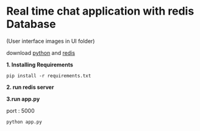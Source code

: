 # Real time chat application with redis Database
(User interface images in UI folder)

download [python](https://www.python.org/downloads/) and [redis](https://redis.io/download)

**1. Installing Requirements**
```
pip install -r requirements.txt 
```
**2. run redis server**

**3.run app.py**

port : 5000

```
python app.py
```

